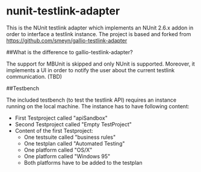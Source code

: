 # nunit-testlink-adapter

This is the NUnit testlink adapter which implements an NUnit 2.6.x addon in order to interface a testlink instance.
The project is based and forked from https://github.com/smeyn/gallio-testlink-adapter

##What is the difference to gallio-testlink-adapter?

The support for MBUnit is skipped and only NUnit is supported. Moreover, it implements a UI in order to notify the user about the current testlink communication. (TBD)
 
##Testbench

The included testbench (to test the testlink API) requires an instance running on the local machine. The instance has to have following content:
* First Testproject called "apiSandbox"
* Second Testproject called "Empty TestProject"
* Content of the first Testproject:
    * One testsuite called "business rules"
    * One testplan called "Automated Testing"
    * One platform called "OS/X"
    * One platform called "Windows 95"
    * Both platforms have to be added to the testplan
